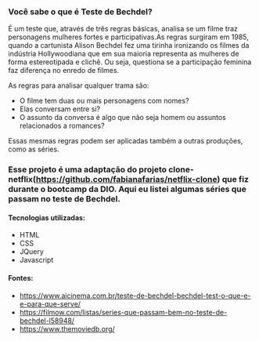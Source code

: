 ### Você sabe o que é Teste de Bechdel?

É um teste que, através de três regras básicas, analisa se um filme traz personagens mulheres fortes e participativas.As regras surgiram em 1985, quando a cartunista Alison Bechdel fez uma tirinha ironizando os filmes da indústria Hollywoodiana que em sua maioria representa as mulheres de forma estereotipada e clichê. Ou seja, questiona se a participação feminina faz diferença no enredo de filmes. 

As regras para analisar qualquer trama são:

- O filme tem duas ou mais personagens com nomes?
- Elas conversam entre si?
- O assunto da conversa é algo que não seja homem ou assuntos relacionados a romances?

Essas mesmas regras podem ser aplicadas também a outras produções, como as séries. 

### Esse projeto é uma adaptação do projeto clone-netflix(https://github.com/fabianafarias/netflix-clone) que fiz durante o bootcamp da DIO. Aqui eu listei algumas séries que passam no teste de Bechdel.

#### Tecnologias utilizadas:

- HTML
- CSS
- JQuery
- Javascript

#### Fontes:
- https://www.aicinema.com.br/teste-de-bechdel-bechdel-test-o-que-e-e-para-que-serve/
- https://filmow.com/listas/series-que-passam-bem-no-teste-de-bechdel-l58948/
- https://www.themoviedb.org/






